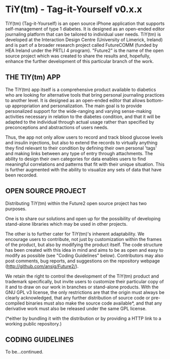 TiY(tm) - Tag-it-Yourself v0.x.x
================================

TiY(tm) (Tag-it-Yourself) is an open source iPhone application that supports self-management of type 1 diabetes. It is designed as an open-ended editor journaling platform that can be tailored to individual user needs. TiY(tm) is developed at the Interaction Design Centre (University of Limerick, Ireland) and is part of a broader research project called FutureCOMM (funded by HEA Ireland under the PRTLI 4 program). "Future2" is the name of the open source project which was created to share the results and, hopefully, enhance the further development of this particular branch of the work.

## THE TIY(tm) APP ##

The TiY(tm) app itself is a comprehensive product available to diabetics who are looking for alternative tools that bring personal journaling practices to another level. It is designed as an open-ended editor that allows bottom-up appropriation and personalization. The main goal is to provide personalized support for the wide-ranging and varying sense-making activities necessary in relation to the diabetes condition, and that it will be adapted to the individual through actual usage rather than specified by preconceptions and abstractions of users needs.

Thus, the app not only allow users to record and track blood glucose levels and insulin injections, but also to extend the records to virtually anything they find relevant to their condition by defining their own personal 'tags' and making links between any type of entry through attachments. The ability to design their own categories for data enables users to find meaningful correlations and patterns that fit with their unique situation. This is further augmented with the ability to visualize any sets of data that have been recorded.

## OPEN SOURCE PROJECT ##

Distributing TiY(tm) within the Future2 open source project has two purposes.

One is to share our solutions and open up for the possibility of developing stand-alone libraries which may be used in other projects. 

The other is to further cater for TiY(tm)'s inherent adaptability. We encourage users to contribute, not just by customization within the frames of the product, but also by modifying the product itself. The code structure has been created with this idea in mind and aims to be as open and easy to modify as possible (see "Coding Guidelines" below). Contributors may also post comments, bug reports, and suggestions on the repository webpage (http://github.com/ansig/Future2/).

We retain the right to control the development of the TiY(tm) product and trademark specifically, but invite users to customize their particular copy of it and to draw on our work in branches or stand-alone products. With the GNU GPL v3 license, the only restrictions are that the origin must always be clearly acknowledged, that any further distribution of source code or pre-compiled binaries must also make the source code available*,  and that any derivative work must also be released under the same GPL license.

(*either by bundling it with the distribution or by providing a HTTP link to a working public repository.)

## CODING GUIDELINES ##

To be...continued.
